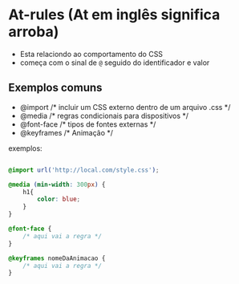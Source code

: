 # At-rules (At em inglês significa arroba)

* Esta relaciondo ao comportamento do CSS
* começa com o sinal de `@` seguido do identificador e valor

## Exemplos comuns

- @import /* incluir um CSS externo dentro de um arquivo .css */
- @media /* regras condicionais para dispositivos */
- @font-face /* tipos de fontes externas */
- @keyframes /* Animação */


exemplos:
```css

@import url('http://local.com/style.css');

@media (min-width: 300px) {
    h1{
        color: blue;
    }
}

@font-face {
    /* aqui vai a regra */
}

@keyframes nomeDaAnimacao {
    /* aqui vai a regra */
}

```
